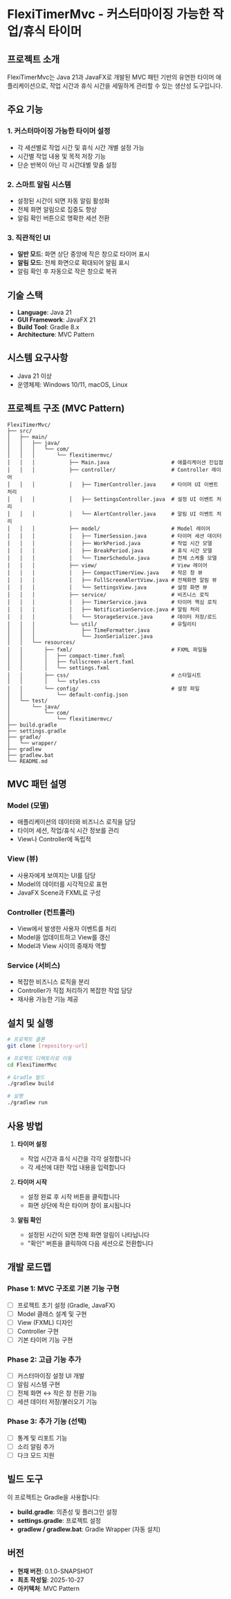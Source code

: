 # FlexiTimerMvc - 커스터마이징 가능한 작업/휴식 타이머

## 프로젝트 소개

FlexiTimerMvc는 Java 21과 JavaFX로 개발된 MVC 패턴 기반의 유연한 타이머 애플리케이션으로, 작업 시간과 휴식 시간을 세밀하게 관리할 수 있는 생산성 도구입니다.

## 주요 기능

### 1. 커스터마이징 가능한 타이머 설정
- 각 세션별로 작업 시간 및 휴식 시간 개별 설정 가능
- 시간별 작업 내용 및 목적 저장 기능
- 단순 반복이 아닌 각 시간대별 맞춤 설정

### 2. 스마트 알림 시스템
- 설정된 시간이 되면 자동 알림 활성화
- 전체 화면 알림으로 집중도 향상
- 알림 확인 버튼으로 명확한 세션 전환

### 3. 직관적인 UI
- **일반 모드**: 화면 상단 중앙에 작은 창으로 타이머 표시
- **알림 모드**: 전체 화면으로 확대되어 알림 표시
- 알림 확인 후 자동으로 작은 창으로 복귀

## 기술 스택

- **Language**: Java 21
- **GUI Framework**: JavaFX 21
- **Build Tool**: Gradle 8.x
- **Architecture**: MVC Pattern

## 시스템 요구사항

- Java 21 이상
- 운영체제: Windows 10/11, macOS, Linux

## 프로젝트 구조 (MVC Pattern)

```
FlexiTimerMvc/
├── src/
│   ├── main/
│   │   ├── java/
│   │   │   └── com/
│   │   │       └── flexitimermvc/
│   │   │           ├── Main.java                    # 애플리케이션 진입점
│   │   │           ├── controller/                  # Controller 레이어
│   │   │           │   ├── TimerController.java     # 타이머 UI 이벤트 처리
│   │   │           │   ├── SettingsController.java  # 설정 UI 이벤트 처리
│   │   │           │   └── AlertController.java     # 알림 UI 이벤트 처리
│   │   │           ├── model/                       # Model 레이어
│   │   │           │   ├── TimerSession.java        # 타이머 세션 데이터
│   │   │           │   ├── WorkPeriod.java          # 작업 시간 모델
│   │   │           │   ├── BreakPeriod.java         # 휴식 시간 모델
│   │   │           │   └── TimerSchedule.java       # 전체 스케줄 모델
│   │   │           ├── view/                        # View 레이어
│   │   │           │   ├── CompactTimerView.java    # 작은 창 뷰
│   │   │           │   ├── FullScreenAlertView.java # 전체화면 알림 뷰
│   │   │           │   └── SettingsView.java        # 설정 화면 뷰
│   │   │           ├── service/                     # 비즈니스 로직
│   │   │           │   ├── TimerService.java        # 타이머 핵심 로직
│   │   │           │   ├── NotificationService.java # 알림 처리
│   │   │           │   └── StorageService.java      # 데이터 저장/로드
│   │   │           └── util/                        # 유틸리티
│   │   │               ├── TimeFormatter.java
│   │   │               └── JsonSerializer.java
│   │   └── resources/
│   │       ├── fxml/                                # FXML 파일들
│   │       │   ├── compact-timer.fxml
│   │       │   ├── fullscreen-alert.fxml
│   │       │   └── settings.fxml
│   │       ├── css/                                 # 스타일시트
│   │       │   └── styles.css
│   │       └── config/                              # 설정 파일
│   │           └── default-config.json
│   └── test/
│       └── java/
│           └── com/
│               └── flexitimermvc/
├── build.gradle
├── settings.gradle
├── gradle/
│   └── wrapper/
├── gradlew
├── gradlew.bat
└── README.md
```

## MVC 패턴 설명

### Model (모델)
- 애플리케이션의 데이터와 비즈니스 로직을 담당
- 타이머 세션, 작업/휴식 시간 정보를 관리
- View나 Controller에 독립적

### View (뷰)
- 사용자에게 보여지는 UI를 담당
- Model의 데이터를 시각적으로 표현
- JavaFX Scene과 FXML로 구성

### Controller (컨트롤러)
- View에서 발생한 사용자 이벤트를 처리
- Model을 업데이트하고 View를 갱신
- Model과 View 사이의 중재자 역할

### Service (서비스)
- 복잡한 비즈니스 로직을 분리
- Controller가 직접 처리하기 복잡한 작업 담당
- 재사용 가능한 기능 제공

## 설치 및 실행

```bash
# 프로젝트 클론
git clone [repository-url]

# 프로젝트 디렉토리로 이동
cd FlexiTimerMvc

# Gradle 빌드
./gradlew build

# 실행
./gradlew run
```

## 사용 방법

1. **타이머 설정**
    - 작업 시간과 휴식 시간을 각각 설정합니다
    - 각 세션에 대한 작업 내용을 입력합니다

2. **타이머 시작**
    - 설정 완료 후 시작 버튼을 클릭합니다
    - 화면 상단에 작은 타이머 창이 표시됩니다

3. **알림 확인**
    - 설정된 시간이 되면 전체 화면 알림이 나타납니다
    - "확인" 버튼을 클릭하여 다음 세션으로 전환합니다

## 개발 로드맵

### Phase 1: MVC 구조로 기본 기능 구현
- [ ] 프로젝트 초기 설정 (Gradle, JavaFX)
- [ ] Model 클래스 설계 및 구현
- [ ] View (FXML) 디자인
- [ ] Controller 구현
- [ ] 기본 타이머 기능 구현

### Phase 2: 고급 기능 추가
- [ ] 커스터마이징 설정 UI 개발
- [ ] 알림 시스템 구현
- [ ] 전체 화면 ↔ 작은 창 전환 기능
- [ ] 세션 데이터 저장/불러오기 기능

### Phase 3: 추가 기능 (선택)
- [ ] 통계 및 리포트 기능
- [ ] 소리 알림 추가
- [ ] 다크 모드 지원

## 빌드 도구

이 프로젝트는 Gradle을 사용합니다:
- **build.gradle**: 의존성 및 플러그인 설정
- **settings.gradle**: 프로젝트 설정
- **gradlew / gradlew.bat**: Gradle Wrapper (자동 설치)

## 버전

- **현재 버전**: 0.1.0-SNAPSHOT
- **최초 작성일**: 2025-10-27
- **아키텍처**: MVC Pattern